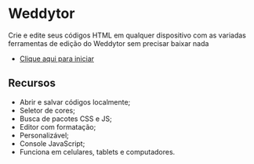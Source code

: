 # Weddytor
Crie e edite seus códigos HTML em qualquer dispositivo com as variadas ferramentas de edição do Weddytor sem precisar baixar nada

* [Clique aqui para iniciar](https://josejefferson.github.io/weddytor/#!/)

## Recursos
* Abrir e salvar códigos localmente;
* Seletor de cores;
* Busca de pacotes CSS e JS;
* Editor com formatação;
* Personalizável;
* Console JavaScript;
* Funciona em celulares, tablets e computadores.